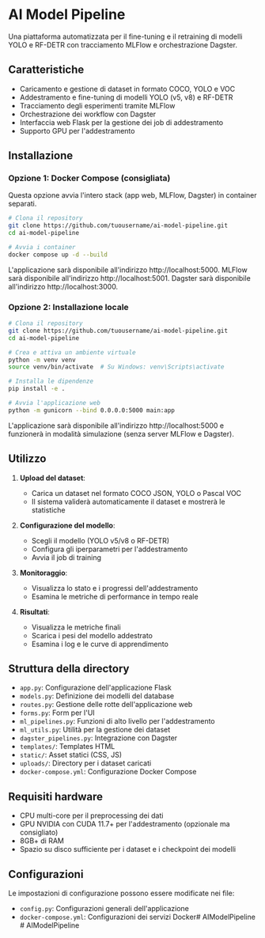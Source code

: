 # AI Model Pipeline

Una piattaforma automatizzata per il fine-tuning e il retraining di modelli YOLO e RF-DETR con tracciamento MLFlow e orchestrazione Dagster.

## Caratteristiche

- Caricamento e gestione di dataset in formato COCO, YOLO e VOC
- Addestramento e fine-tuning di modelli YOLO (v5, v8) e RF-DETR
- Tracciamento degli esperimenti tramite MLFlow
- Orchestrazione dei workflow con Dagster
- Interfaccia web Flask per la gestione dei job di addestramento
- Supporto GPU per l'addestramento

## Installazione

### Opzione 1: Docker Compose (consigliata)

Questa opzione avvia l'intero stack (app web, MLFlow, Dagster) in container separati.

```bash
# Clona il repository
git clone https://github.com/tuousername/ai-model-pipeline.git
cd ai-model-pipeline

# Avvia i container
docker compose up -d --build
```

L'applicazione sarà disponibile all'indirizzo http://localhost:5000.
MLFlow sarà disponibile all'indirizzo http://localhost:5001.
Dagster sarà disponibile all'indirizzo http://localhost:3000.

### Opzione 2: Installazione locale

```bash
# Clona il repository
git clone https://github.com/tuousername/ai-model-pipeline.git
cd ai-model-pipeline

# Crea e attiva un ambiente virtuale
python -m venv venv
source venv/bin/activate  # Su Windows: venv\Scripts\activate

# Installa le dipendenze
pip install -e .

# Avvia l'applicazione web
python -m gunicorn --bind 0.0.0.0:5000 main:app
```

L'applicazione sarà disponibile all'indirizzo http://localhost:5000 e funzionerà in modalità simulazione (senza server MLFlow e Dagster).

## Utilizzo

1. **Upload del dataset**:
   - Carica un dataset nel formato COCO JSON, YOLO o Pascal VOC
   - Il sistema validerà automaticamente il dataset e mostrerà le statistiche

2. **Configurazione del modello**:
   - Scegli il modello (YOLO v5/v8 o RF-DETR)
   - Configura gli iperparametri per l'addestramento
   - Avvia il job di training

3. **Monitoraggio**:
   - Visualizza lo stato e i progressi dell'addestramento
   - Esamina le metriche di performance in tempo reale

4. **Risultati**:
   - Visualizza le metriche finali
   - Scarica i pesi del modello addestrato
   - Esamina i log e le curve di apprendimento

## Struttura della directory

- `app.py`: Configurazione dell'applicazione Flask
- `models.py`: Definizione dei modelli del database
- `routes.py`: Gestione delle rotte dell'applicazione web
- `forms.py`: Form per l'UI
- `ml_pipelines.py`: Funzioni di alto livello per l'addestramento
- `ml_utils.py`: Utilità per la gestione dei dataset
- `dagster_pipelines.py`: Integrazione con Dagster
- `templates/`: Templates HTML
- `static/`: Asset statici (CSS, JS)
- `uploads/`: Directory per i dataset caricati
- `docker-compose.yml`: Configurazione Docker Compose

## Requisiti hardware

- CPU multi-core per il preprocessing dei dati
- GPU NVIDIA con CUDA 11.7+ per l'addestramento (opzionale ma consigliato)
- 8GB+ di RAM
- Spazio su disco sufficiente per i dataset e i checkpoint dei modelli

## Configurazioni

Le impostazioni di configurazione possono essere modificate nei file:
- `config.py`: Configurazioni generali dell'applicazione
- `docker-compose.yml`: Configurazioni dei servizi Docker#   A I M o d e l P i p e l i n e  
 # AIModelPipeline
